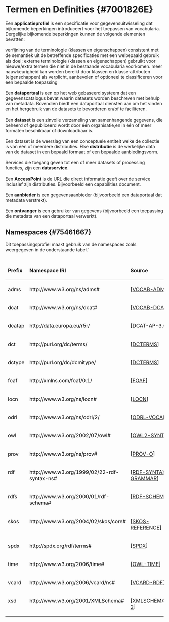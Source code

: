 # Termen en Definities {#7001826E}
Een <b>applicatieprofiel</b> is een specificatie voor gegevensuitwisseling dat bijkomende beperkingen introduceert voor het toepassen van vocabularia. Dergelijke bijkomende beperkingen kunnen de volgende elementen bevatten:
<br/>
<br/>
verfijning van de terminologie (klassen en eigenschappen) consistent met de semantiek uit de betreffende specificaties met een welbepaald gebruik als doel;
externe terminologie (klassen en eigenschappen) gebruikt voor nieuwe/extra termen die niet in de bestaande vocabularia voorkomen.
meer nauwkeurigheid kan worden bereikt door klassen en klasse-attributen (eigenschappen) als verplicht, aanbevolen of optioneel te classificeren voor een bepaalde toepassing
<br/>
<br/>
Een <b>dataportaal </b>is een op het web gebaseerd systeem dat een gegevenscatalogus bevat waarin datasets worden beschreven met behulp van metadata. Bovendien biedt een dataportaal diensten aan om het vinden en het hergebruik van de datasets te bevorderen en/of te faciliteren.
<br/>
<br/>
Een <b>dataset</b> is een zinvolle verzameling van samenhangende gegevens, die beheerd of gepubliceerd wordt door één organisatie,en in één of meer formaten beschikbaar of downloadbaar is.
<br/>
<br/>
Een dataset is de weerslag van een conceptuele entiteit welke de collectie is van één of meerdere distributies. Elke <b>distributie</b> is de werkelijke data van de dataset in een bepaald formaat of een bepaalde aanbiedingsvorm.
<br/>
<br/>
Services die toegang geven tot een of meer datasets of processing functies, zijn een <b>dataservice</b>. 
<br/>
<br/>
Een <b>AccessPoint</b> is de URL die direct informatie geeft over de service inclusief zijn distributies. Bijvoorbeeld  een capabilities document. 
<br/>
<br/>
Een<b> aanbieder</b> is een gegevensaanbieder (bijvoorbeeld een dataportaal dat metadata verstrekt). 
<br/>
<br/>
Een <b>ontvanger</b> is een gebruiker van gegevens (bijvoorbeeld een toepassing die metadata van een dataportaal verwerkt).
## Namespaces {#75461667}
Dit toepassingsprofiel maakt gebruik van de namespaces zoals weergegeven in de onderstaande tabel.`
<table style='width: 100%;'><caption></caption>
<colgroup><col id='col1' style='width: 17.648442092886537%;'>
<col id='col2' style='width: 44.02116402116402%;'>
<col id='col3' style='width: 38.33039388594944%;'>
</colgroup>
<thead valign='top'><tr><th align='left' style='border-top: 0pt none #000000; border-left: 0pt none #000000; border-bottom: 0pt none #000000; border-right: 0pt none #000000; background-color: none;'><p id='697D3B67'>Prefix</th>
<th align='left' style='border-top: 0pt none #000000; border-left: 0pt none #000000; border-bottom: 0pt none #000000; border-right: 0pt none #000000; background-color: none;'><p id='045CCEF7'>Namespace IRI</th>
<th align='left' style='border-top: 0pt none #000000; border-left: 0pt none #000000; border-bottom: 0pt none #000000; border-right: 0pt none #000000; background-color: none;'><p id='777C8676'>Source</th>
</tr>
</thead>
<tbody valign='top'><tr><td align='left' style='border-top: 0pt none #000000; border-left: 0pt none #000000; border-bottom: 0pt none #000000; border-right: 0pt none #000000; background-color: none;'><p id='39A95254'><span style='color: #000000;'>adms</span></td>
<td align='left' style='border-top: 0pt none #000000; border-left: 0pt none #000000; border-bottom: 0pt none #000000; border-right: 0pt none #000000; background-color: none;'><p id='2FC83376'><span style='color: #000000;'>http://www.w3.org/ns/adms#</span></td>
<td align='left' style='border-top: 0pt none #000000; border-left: 0pt none #000000; border-bottom: 0pt none #000000; border-right: 0pt none #000000; background-color: none;'><p id='2E6B12A1'><span style='color: #000000;'>[</span><a href='https://w3c.github.io/dxwg/dcat/' target='_blank'>VOCAB-ADMS</a><span style='color: #000000;'>]</span></td>
</tr>
<tr><td align='left' style='border-top: 0pt none #000000; border-left: 0pt none #000000; border-bottom: 0pt none #000000; border-right: 0pt none #000000; background-color: none;'><p id='563CE6F2'><span style='color: #000000;'>dcat</span></td>
<td align='left' style='border-top: 0pt none #000000; border-left: 0pt none #000000; border-bottom: 0pt none #000000; border-right: 0pt none #000000; background-color: none;'><p id='7974AA40'><span style='color: #000000;'>http://www.w3.org/ns/dcat#</span></td>
<td align='left' style='border-top: 0pt none #000000; border-left: 0pt none #000000; border-bottom: 0pt none #000000; border-right: 0pt none #000000; background-color: none;'><p id='0BB45F60'><span style='color: #000000;'>[</span><a href='https://w3c.github.io/dxwg/dcat/' target='_blank'>VOCAB-DCAT</a><span style='color: #000000;'>]</span></td>
</tr>
<tr><td align='left' style='border-top: 0pt none #000000; border-left: 0pt none #000000; border-bottom: 0pt none #000000; border-right: 0pt none #000000; background-color: none;'><p id='35C5DA0E'><span style='color: #000000;'>dcatap</span></td>
<td align='left' style='border-top: 0pt none #000000; border-left: 0pt none #000000; border-bottom: 0pt none #000000; border-right: 0pt none #000000; background-color: none;'><p id='024B2EAB'><span style='color: #000000;'>http://data.europa.eu/r5r/</span></td>
<td align='left' style='border-top: 0pt none #000000; border-left: 0pt none #000000; border-bottom: 0pt none #000000; border-right: 0pt none #000000; background-color: none;'><p id='194A18F6'><span style='color: #000000;'>[DCAT-AP-3.0]</span></td>
</tr>
<tr><td align='left' style='border-top: 0pt none #000000; border-left: 0pt none #000000; border-bottom: 0pt none #000000; border-right: 0pt none #000000; background-color: none;'><p id='4E95ED97'><span style='color: #000000;'>dct</span></td>
<td align='left' style='border-top: 0pt none #000000; border-left: 0pt none #000000; border-bottom: 0pt none #000000; border-right: 0pt none #000000; background-color: none;'><p id='68C8A573'><span style='color: #000000;'>http://purl.org/dc/terms/</span></td>
<td align='left' style='border-top: 0pt none #000000; border-left: 0pt none #000000; border-bottom: 0pt none #000000; border-right: 0pt none #000000; background-color: none;'><p id='748026AF'><span style='color: #000000;'>[</span><a href='https://w3c.github.io/dxwg/dcat/' target='_blank'>DCTERMS</a><span style='color: #000000;'>]</span></td>
</tr>
<tr><td align='left' style='border-top: 0pt none #000000; border-left: 0pt none #000000; border-bottom: 0pt none #000000; border-right: 0pt none #000000; background-color: none;'><p id='36D76E48'><span style='color: #000000;'>dctype</span></td>
<td align='left' style='border-top: 0pt none #000000; border-left: 0pt none #000000; border-bottom: 0pt none #000000; border-right: 0pt none #000000; background-color: none;'><p id='01AEA34A'><span style='color: #000000;'>http://purl.org/dc/dcmitype/</span></td>
<td align='left' style='border-top: 0pt none #000000; border-left: 0pt none #000000; border-bottom: 0pt none #000000; border-right: 0pt none #000000; background-color: none;'><p id='23BB0D46'><span style='color: #000000;'>[</span><a href='https://w3c.github.io/dxwg/dcat/' target='_blank'>DCTERMS</a><span style='color: #000000;'>]</span></td>
</tr>
<tr><td align='left' style='border-top: 0pt none #000000; border-left: 0pt none #000000; border-bottom: 0pt none #000000; border-right: 0pt none #000000; background-color: none;'><p id='410965BA'><span style='color: #000000;'>foaf</span></td>
<td align='left' style='border-top: 0pt none #000000; border-left: 0pt none #000000; border-bottom: 0pt none #000000; border-right: 0pt none #000000; background-color: none;'><p id='20906AF0'><span style='color: #000000;'>http://xmlns.com/foaf/0.1/</span></td>
<td align='left' style='border-top: 0pt none #000000; border-left: 0pt none #000000; border-bottom: 0pt none #000000; border-right: 0pt none #000000; background-color: none;'><p id='5F632EE9'><span style='color: #000000;'>[</span><a href='https://w3c.github.io/dxwg/dcat/' target='_blank'>FOAF</a><span style='color: #000000;'>]</span></td>
</tr>
<tr><td align='left' style='border-top: 0pt none #000000; border-left: 0pt none #000000; border-bottom: 0pt none #000000; border-right: 0pt none #000000; background-color: none;'><p id='03C28913'><span style='color: #000000;'>locn</span></td>
<td align='left' style='border-top: 0pt none #000000; border-left: 0pt none #000000; border-bottom: 0pt none #000000; border-right: 0pt none #000000; background-color: none;'><p id='59115114'><span style='color: #000000;'>http://www.w3.org/ns/locn#</span></td>
<td align='left' style='border-top: 0pt none #000000; border-left: 0pt none #000000; border-bottom: 0pt none #000000; border-right: 0pt none #000000; background-color: none;'><p id='0860486E'><span style='color: #000000;'>[</span><a href='https://w3c.github.io/dxwg/dcat/' target='_blank'>LOCN</a><span style='color: #000000;'>]</span></td>
</tr>
<tr><td align='left' style='border-top: 0pt none #000000; border-left: 0pt none #000000; border-bottom: 0pt none #000000; border-right: 0pt none #000000; background-color: none;'><p id='2CD959AF'><span style='color: #000000;'>odrl</span></td>
<td align='left' style='border-top: 0pt none #000000; border-left: 0pt none #000000; border-bottom: 0pt none #000000; border-right: 0pt none #000000; background-color: none;'><p id='2952686A'><span style='color: #000000;'>http://www.w3.org/ns/odrl/2/</span></td>
<td align='left' style='border-top: 0pt none #000000; border-left: 0pt none #000000; border-bottom: 0pt none #000000; border-right: 0pt none #000000; background-color: none;'><p id='597C7C2E'><span style='color: #000000;'>[</span><a href='https://w3c.github.io/dxwg/dcat/' target='_blank'>ODRL-VOCAB</a><span style='color: #000000;'>]</span></td>
</tr>
<tr><td align='left' style='border-top: 0pt none #000000; border-left: 0pt none #000000; border-bottom: 0pt none #000000; border-right: 0pt none #000000; background-color: none;'><p id='0DBA15AD'><span style='color: #000000;'>owl</span></td>
<td align='left' style='border-top: 0pt none #000000; border-left: 0pt none #000000; border-bottom: 0pt none #000000; border-right: 0pt none #000000; background-color: none;'><p id='36DE333D'><span style='color: #000000;'>http://www.w3.org/2002/07/owl#</span></td>
<td align='left' style='border-top: 0pt none #000000; border-left: 0pt none #000000; border-bottom: 0pt none #000000; border-right: 0pt none #000000; background-color: none;'><p id='05607724'><span style='color: #000000;'>[</span><a href='https://w3c.github.io/dxwg/dcat/' target='_blank'>OWL2-SYNTAX</a><span style='color: #000000;'>]</span></td>
</tr>
<tr><td align='left' style='border-top: 0pt none #000000; border-left: 0pt none #000000; border-bottom: 0pt none #000000; border-right: 0pt none #000000; background-color: none;'><p id='5AEB741A'><span style='color: #000000;'>prov</span></td>
<td align='left' style='border-top: 0pt none #000000; border-left: 0pt none #000000; border-bottom: 0pt none #000000; border-right: 0pt none #000000; background-color: none;'><p id='15D1DF17'><span style='color: #000000;'>http://www.w3.org/ns/prov#</span></td>
<td align='left' style='border-top: 0pt none #000000; border-left: 0pt none #000000; border-bottom: 0pt none #000000; border-right: 0pt none #000000; background-color: none;'><p id='2F68406F'><span style='color: #000000;'>[</span><a href='https://w3c.github.io/dxwg/dcat/' target='_blank'>PROV-O</a><span style='color: #000000;'>]</span></td>
</tr>
<tr><td align='left' style='border-top: 0pt none #000000; border-left: 0pt none #000000; border-bottom: 0pt none #000000; border-right: 0pt none #000000; background-color: none;'><p id='455128AC'><span style='color: #000000;'>rdf</span></td>
<td align='left' style='border-top: 0pt none #000000; border-left: 0pt none #000000; border-bottom: 0pt none #000000; border-right: 0pt none #000000; background-color: none;'><p id='55921FA1'><span style='color: #000000;'>http://www.w3.org/1999/02/22-rdf-syntax-ns#</span></td>
<td align='left' style='border-top: 0pt none #000000; border-left: 0pt none #000000; border-bottom: 0pt none #000000; border-right: 0pt none #000000; background-color: none;'><p id='61D458D3'><span style='color: #000000;'>[</span><a href='https://w3c.github.io/dxwg/dcat/' target='_blank'>RDF-SYNTAX-GRAMMAR</a><span style='color: #000000;'>]</span></td>
</tr>
<tr><td align='left' style='border-top: 0pt none #000000; border-left: 0pt none #000000; border-bottom: 0pt none #000000; border-right: 0pt none #000000; background-color: none;'><p id='535D85B3'><span style='color: #000000;'>rdfs</span></td>
<td align='left' style='border-top: 0pt none #000000; border-left: 0pt none #000000; border-bottom: 0pt none #000000; border-right: 0pt none #000000; background-color: none;'><p id='45DF08A8'><span style='color: #000000;'>http://www.w3.org/2000/01/rdf-schema#</span></td>
<td align='left' style='border-top: 0pt none #000000; border-left: 0pt none #000000; border-bottom: 0pt none #000000; border-right: 0pt none #000000; background-color: none;'><p id='185BECB3'><span style='color: #000000;'>[</span><a href='https://w3c.github.io/dxwg/dcat/' target='_blank'>RDF-SCHEMA</a><span style='color: #000000;'>]</span></td>
</tr>
<tr><td align='left' style='border-top: 0pt none #000000; border-left: 0pt none #000000; border-bottom: 0pt none #000000; border-right: 0pt none #000000; background-color: none;'><p id='6AC4BE22'><span style='color: #000000;'>skos</span></td>
<td align='left' style='border-top: 0pt none #000000; border-left: 0pt none #000000; border-bottom: 0pt none #000000; border-right: 0pt none #000000; background-color: none;'><p id='18BF0814'><span style='color: #000000;'>http://www.w3.org/2004/02/skos/core#</span></td>
<td align='left' style='border-top: 0pt none #000000; border-left: 0pt none #000000; border-bottom: 0pt none #000000; border-right: 0pt none #000000; background-color: none;'><p id='73A5A621'><span style='color: #000000;'>[</span><a href='https://w3c.github.io/dxwg/dcat/' target='_blank'>SKOS-REFERENCE</a><span style='color: #000000;'>]</span></td>
</tr>
<tr><td align='left' style='border-top: 0pt none #000000; border-left: 0pt none #000000; border-bottom: 0pt none #000000; border-right: 0pt none #000000; background-color: none;'><p id='09AA3196'><span style='color: #000000;'>spdx</span></td>
<td align='left' style='border-top: 0pt none #000000; border-left: 0pt none #000000; border-bottom: 0pt none #000000; border-right: 0pt none #000000; background-color: none;'><p id='613D0FDF'><span style='color: #000000;'>http://spdx.org/rdf/terms#</span></td>
<td align='left' style='border-top: 0pt none #000000; border-left: 0pt none #000000; border-bottom: 0pt none #000000; border-right: 0pt none #000000; background-color: none;'><p id='7E96C9AE'><span style='color: #000000;'>[</span><a href='https://w3c.github.io/dxwg/dcat/' target='_blank'>SPDX</a><span style='color: #000000;'>]</span></td>
</tr>
<tr><td align='left' style='border-top: 0pt none #000000; border-left: 0pt none #000000; border-bottom: 0pt none #000000; border-right: 0pt none #000000; background-color: none;'><p id='73034B03'><span style='color: #000000;'>time</span></td>
<td align='left' style='border-top: 0pt none #000000; border-left: 0pt none #000000; border-bottom: 0pt none #000000; border-right: 0pt none #000000; background-color: none;'><p id='6061B331'><span style='color: #000000;'>http://www.w3.org/2006/time#</span></td>
<td align='left' style='border-top: 0pt none #000000; border-left: 0pt none #000000; border-bottom: 0pt none #000000; border-right: 0pt none #000000; background-color: none;'><p id='1F243771'><span style='color: #000000;'>[</span><a href='https://w3c.github.io/dxwg/dcat/' target='_blank'>OWL-TIME</a><span style='color: #000000;'>]</span></td>
</tr>
<tr><td align='left' style='border-top: 0pt none #000000; border-left: 0pt none #000000; border-bottom: 0pt none #000000; border-right: 0pt none #000000; background-color: none;'><p id='190B7B64'><span style='color: #000000;'>vcard</span></td>
<td align='left' style='border-top: 0pt none #000000; border-left: 0pt none #000000; border-bottom: 0pt none #000000; border-right: 0pt none #000000; background-color: none;'><p id='6889738F'><span style='color: #000000;'>http://www.w3.org/2006/vcard/ns#</span></td>
<td align='left' style='border-top: 0pt none #000000; border-left: 0pt none #000000; border-bottom: 0pt none #000000; border-right: 0pt none #000000; background-color: none;'><p id='7C2312AE'><span style='color: #000000;'>[</span><a href='https://w3c.github.io/dxwg/dcat/' target='_blank'>VCARD-RDF</a><span style='color: #000000;'>]</span></td>
</tr>
<tr><td align='left' style='border-top: 0pt none #000000; border-left: 0pt none #000000; border-bottom: 0pt none #000000; border-right: 0pt none #000000; background-color: none;'><p id='1049CDF1'><span style='color: #000000;'>xsd</span></td>
<td align='left' style='border-top: 0pt none #000000; border-left: 0pt none #000000; border-bottom: 0pt none #000000; border-right: 0pt none #000000; background-color: none;'><p id='7A6E5FD4'><span style='color: #000000;'>http://www.w3.org/2001/XMLSchema#</span></td>
<td align='left' style='border-top: 0pt none #000000; border-left: 0pt none #000000; border-bottom: 0pt none #000000; border-right: 0pt none #000000; background-color: none;'><p id='775F3A94'><span style='color: #000000;'>[</span><a href='https://w3c.github.io/dxwg/dcat/' target='_blank'>XMLSCHEMA11-2</a><span style='color: #000000;'>]</span></td>
</tr>
</tbody>
</table>

